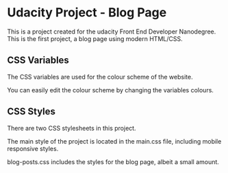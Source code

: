 # Udacity Project - Blog Page

This is a project created for the udacity Front End Developer Nanodegree. This is the first project, a blog page using modern HTML/CSS.

## CSS Variables

The CSS variables are used for the colour scheme of the website.

You can easily edit the colour scheme by changing the variables colours.

## CSS Styles

There are two CSS stylesheets in this project.

The main style of the project is located in the main.css file, including mobile responsive styles.

blog-posts.css includes the styles for the blog page, albeit a small amount.
